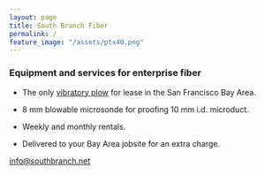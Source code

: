 ```yaml
---
layout: page
title: South Branch Fiber
permalink: /
feature_image: "/assets/ptx40.png"
---
```


### Equipment and services for enterprise fiber

* The only [vibratory plow](/equipment/ptx40) for lease in the San Francisco Bay Area.

* 8 mm blowable microsonde for proofing 10 mm i.d. microduct.

* Weekly and monthly rentals.

* Delivered to your Bay Area jobsite for an extra charge.

[info@southbranch.net](mailto:info@southbranch.net)
